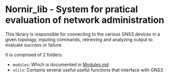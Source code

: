 # Nornir_lib - System for pratical evaluation of network administration 

This library is responsible for connecting to the various GNS3 devices in a given topology, inputing commands, retrieving and analyzing output to evaluate success or failure.

It is comprised of 2 folders:

- ```modules```: Which is documented in [Modules.md](Modules.md)
- ```utils```: Contains several useful useful functions that interface with GNS3
